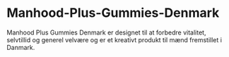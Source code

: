 # Manhood-Plus-Gummies-Denmark
Manhood Plus Gummies Denmark er designet til at forbedre vitalitet, selvtillid og generel velvære og er et kreativt produkt til mænd fremstillet i Danmark. 
